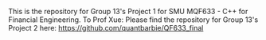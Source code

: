 This is the repository for Group 13's Project 1 for SMU MQF633 - C++ for Financial Engineering. 
To Prof Xue: Please find the repository for Group 13's Project 2 here: https://github.com/quantbarbie/QF633_final
